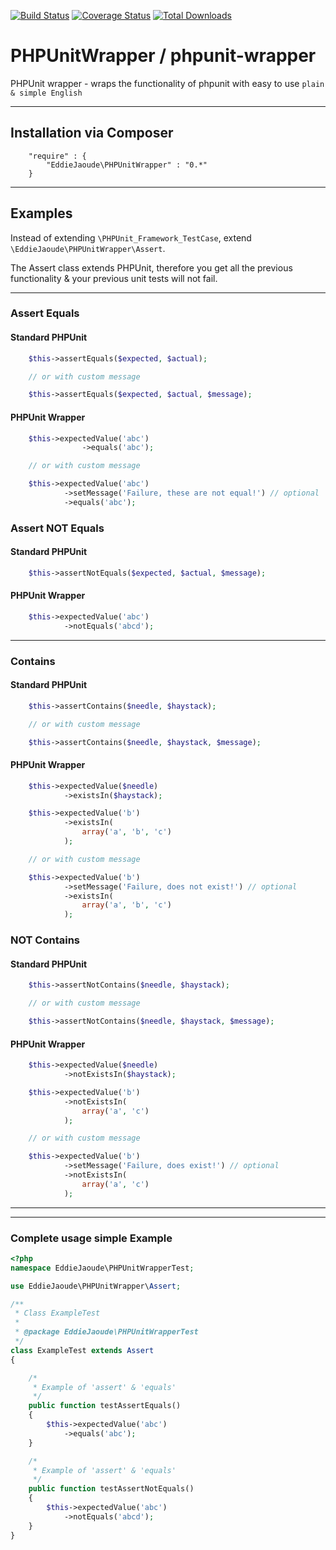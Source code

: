[![Build Status](https://travis-ci.org/eddiejaoude/phpunit-wrapper.png)](https://travis-ci.org/eddiejaoude/phpunit-wrapper)
[![Coverage Status](https://coveralls.io/repos/eddiejaoude/phpunit-wrapper/badge.png?branch=master)](https://coveralls.io/r/eddiejaoude/phpunit-wrapper?branch=master)
[![Total Downloads](https://poser.pugx.org/eddiejaoude/phpunit-wrapper/downloads.png)](https://packagist.org/packages/eddiejaoude/phpunit-wrapper)


# PHPUnitWrapper / phpunit-wrapper

PHPUnit wrapper - wraps the functionality of phpunit with easy to use `plain & simple English`

---

## Installation via Composer
```
    "require" : {
        "EddieJaoude\PHPUnitWrapper" : "0.*"
    }
```

---

## Examples

Instead of extending `\PHPUnit_Framework_TestCase`, extend `\EddieJaoude\PHPUnitWrapper\Assert`.

The Assert class extends PHPUnit, therefore you get all the previous functionality & your previous unit tests will not fail.

---

### Assert Equals

#### Standard PHPUnit
```PHP
    $this->assertEquals($expected, $actual);

    // or with custom message

    $this->assertEquals($expected, $actual, $message);
```

#### PHPUnit Wrapper
```PHP
    $this->expectedValue('abc')
                ->equals('abc');

    // or with custom message

    $this->expectedValue('abc')
            ->setMessage('Failure, these are not equal!') // optional
            ->equals('abc');
```

### Assert NOT Equals

#### Standard PHPUnit
```PHP
    $this->assertNotEquals($expected, $actual, $message);
```

#### PHPUnit Wrapper
```PHP
    $this->expectedValue('abc')
            ->notEquals('abcd');
```

---

### Contains

#### Standard PHPUnit
```PHP
    $this->assertContains($needle, $haystack);

    // or with custom message

    $this->assertContains($needle, $haystack, $message);
```

#### PHPUnit Wrapper
```PHP
    $this->expectedValue($needle)
            ->existsIn($haystack);

    $this->expectedValue('b')
            ->existsIn(
                array('a', 'b', 'c')
            );

    // or with custom message

    $this->expectedValue('b')
            ->setMessage('Failure, does not exist!') // optional
            ->existsIn(
                array('a', 'b', 'c')
            );
```

### NOT Contains

#### Standard PHPUnit
```PHP
    $this->assertNotContains($needle, $haystack);

    // or with custom message

    $this->assertNotContains($needle, $haystack, $message);
```

#### PHPUnit Wrapper
```PHP
    $this->expectedValue($needle)
            ->notExistsIn($haystack);

    $this->expectedValue('b')
            ->notExistsIn(
                array('a', 'c')
            );

    // or with custom message

    $this->expectedValue('b')
            ->setMessage('Failure, does exist!') // optional
            ->notExistsIn(
                array('a', 'c')
            );
```

---



---

### Complete usage simple Example

```PHP
<?php
namespace EddieJaoude\PHPUnitWrapperTest;

use EddieJaoude\PHPUnitWrapper\Assert;

/**
 * Class ExampleTest
 *
 * @package EddieJaoude\PHPUnitWrapperTest
 */
class ExampleTest extends Assert
{

    /*
     * Example of 'assert' & 'equals'
     */
    public function testAssertEquals()
    {
        $this->expectedValue('abc')
            ->equals('abc');
    }

    /*
     * Example of 'assert' & 'equals'
     */
    public function testAssertNotEquals()
    {
        $this->expectedValue('abc')
            ->notEquals('abcd');
    }
}

```


